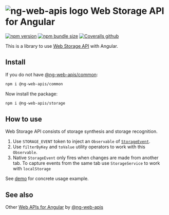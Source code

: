 # ![ng-web-apis logo](https://raw.githubusercontent.com/taiga-family/ng-web-apis/main/libs/storage/logo.svg) Web Storage API for Angular

[![npm version](https://img.shields.io/npm/v/@ng-web-apis/storage.svg)](https://npmjs.com/package/@ng-web-apis/storage)
[![npm bundle size](https://img.shields.io/bundlephobia/minzip/@ng-web-apis/storage)](https://bundlephobia.com/result?p=@ng-web-apis/storage)
[![Coveralls github](https://img.shields.io/coveralls/github/ng-web-apis/storage)](https://coveralls.io/github/ng-web-apis/storage?branch=master)

This is a library to use [Web Storage API](https://developer.mozilla.org/en-US/docs/Web/API/Web_Storage_API) with
Angular.

## Install

If you do not have [@ng-web-apis/common](https://github.com/taiga-family/ng-web-apis/tree/main/libs/common):

```bash
npm i @ng-web-apis/common
```

Now install the package:

```bash
npm i @ng-web-apis/storage
```

## How to use

Web Storage API consists of storage synthesis and storage recognition.

1. Use `STORAGE_EVENT` token to inject an `Observable` of
   [`StorageEvent`](https://developer.mozilla.org/en-US/docs/Web/API/StorageEvent).
2. Use `filterByKey` and `toValue` utility operators to work with this `Observable`.
3. Native `StorageEvent` only fires when changes are made from another tab. To capture events from the same tab use
   `StorageService` to work with `localStorage`

See [demo](https://taiga-family.github.io/ng-web-apis/storage) for concrete usage example.

## See also

Other [Web APIs for Angular](https://taiga-family.github.io/ng-web-apis/) by
[@ng-web-apis](https://github.com/taiga-family/ng-web-apis)
